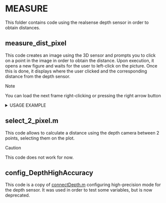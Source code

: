# MEASURE
This folder contains code using the realsense depth sensor in order to obtain distances.

## measure_dist_pixel
This code creates an image using the 3D sensor and prompts you to click on a point in the image in order to obtain the distance. 
Upon execution, it opens a new figure and waits for the user to left-click on the picture. Once this is done, it displays where the user clicked and the corresponding distance from the depth sensor. 

> [!NOTE]
> You can load the next frame right-clicking or pressing the right arrow button

<details>

<summary>USAGE EXAMPLE</summary>

### Usage example
<div align="center">
    <img height="60%" width="60%" alt="Image from matlab" src="/../main/mahel/img/img1.png?raw=true">
</div>
As it can be seen in the previous picture, the camera detects the changes of depth depending on the point chosen. 
The following configuration was used:
<div align="center">
    <img height="60%" width="60%" alt="Realsense config" src="/../main/mahel/img/img2.JPEG?raw=true">
</div>

> [!WARNING]
> The distance shown can be incorrect due to distorsion from vision angle of the camera


Example using a roud bin:
<div align="center">
    <img height="60%" width="60%" alt="Image from matlab" src="/../main/mahel/img/img3.png?raw=true">
</div>
The camera shows correctly the distance changing due to the round nature of the object.


</details>

## select_2_pixel.m
This code allows to calculate a distance using the depth camera between 2 points, selecting them on the plot.

> [!CAUTION]
> This code does not work for now.

## config_DepthHighAccuracy
This code is a copy of [connectDepth.m](/../main/modules/connectDepth.m) configuring high-precision mode for the depth sensor. It was used in order to test some variables, but is now deprecated.
